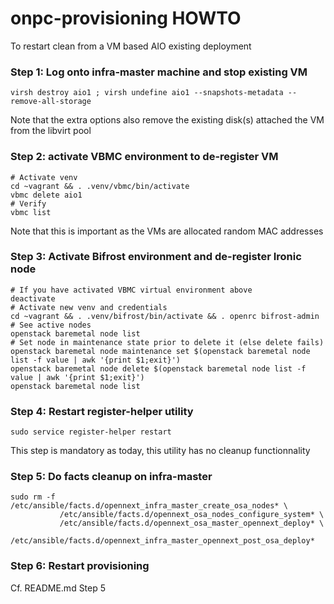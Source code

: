 onpc-provisioning HOWTO
=======================

To restart clean from a VM based AIO existing deployment

### Step 1: Log onto infra-master machine and stop existing VM

~~~~~~~~~~~~~~~~~~~~~~~~~~~~~~~~~~~~~~~~~~~~~~~~~~~~~~~~~~~~~~~~~~~~~~~~~~~~~~~~
virsh destroy aio1 ; virsh undefine aio1 --snapshots-metadata --remove-all-storage
~~~~~~~~~~~~~~~~~~~~~~~~~~~~~~~~~~~~~~~~~~~~~~~~~~~~~~~~~~~~~~~~~~~~~~~~~~~~~~~~

Note that the extra options also remove the existing disk(s) attached the VM from the libvirt pool

### Step 2: activate VBMC environment to de-register VM

~~~~~~~~~~~~~~~~~~~~~~~~~~~~~~~~~~~~~~~~~~~~~~~~~~~~~~~~~~~~~~~~~~~~~~~~~~~~~~~~
# Activate venv
cd ~vagrant && . .venv/vbmc/bin/activate
vbmc delete aio1
# Verify
vbmc list
~~~~~~~~~~~~~~~~~~~~~~~~~~~~~~~~~~~~~~~~~~~~~~~~~~~~~~~~~~~~~~~~~~~~~~~~~~~~~~~~

Note that this is important as the VMs are allocated random MAC addresses

### Step 3: Activate Bifrost environment and de-register Ironic node

~~~~~~~~~~~~~~~~~~~~~~~~~~~~~~~~~~~~~~~~~~~~~~~~~~~~~~~~~~~~~~~~~~~~~~~~~~~~~~~~
# If you have activated VBMC virtual environment above
deactivate
# Activate new venv and credentials
cd ~vagrant && . .venv/bifrost/bin/activate && . openrc bifrost-admin
# See active nodes
openstack baremetal node list
# Set node in maintenance state prior to delete it (else delete fails)
openstack baremetal node maintenance set $(openstack baremetal node list -f value | awk '{print $1;exit}')
openstack baremetal node delete $(openstack baremetal node list -f value | awk '{print $1;exit}')
openstack baremetal node list
~~~~~~~~~~~~~~~~~~~~~~~~~~~~~~~~~~~~~~~~~~~~~~~~~~~~~~~~~~~~~~~~~~~~~~~~~~~~~~~~

### Step 4: Restart register-helper utility

~~~~~~~~~~~~~~~~~~~~~~~~~~~~~~~~~~~~~~~~~~~~~~~~~~~~~~~~~~~~~~~~~~~~~~~~~~~~~~~~
sudo service register-helper restart
~~~~~~~~~~~~~~~~~~~~~~~~~~~~~~~~~~~~~~~~~~~~~~~~~~~~~~~~~~~~~~~~~~~~~~~~~~~~~~~~

This step is mandatory as today, this utility has no cleanup functionnality

### Step 5: Do facts cleanup on infra-master

~~~~~~~~~~~~~~~~~~~~~~~~~~~~~~~~~~~~~~~~~~~~~~~~~~~~~~~~~~~~~~~~~~~~~~~~~~~~~~~~
sudo rm -f /etc/ansible/facts.d/opennext_infra_master_create_osa_nodes* \
           /etc/ansible/facts.d/opennext_osa_nodes_configure_system* \
           /etc/ansible/facts.d/opennext_osa_master_opennext_deploy* \
           /etc/ansible/facts.d/opennext_infra_master_opennext_post_osa_deploy*
~~~~~~~~~~~~~~~~~~~~~~~~~~~~~~~~~~~~~~~~~~~~~~~~~~~~~~~~~~~~~~~~~~~~~~~~~~~~~~~~

### Step 6: Restart provisioning

Cf. README.md Step 5
